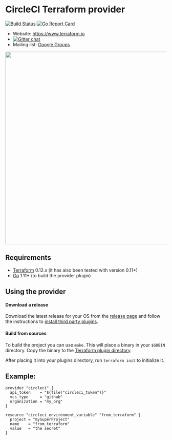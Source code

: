 # CircleCI Terraform provider

[![Build Status](https://circleci.com/gh/mrolla/terraform-provider-circleci.svg?style=shield)](https://circleci.com/gh/mrolla/github.com/SectorLabs/terraform-provider-circleci/tree/master)
[![Go Report Card](https://goreportcard.com/badge/github.com/SectorLabs/terraform-provider-circleci/)](https://goreportcard.com/badge/github.com/SectorLabs/terraform-provider-circleci/)

- Website: https://www.terraform.io
- [![Gitter chat](https://badges.gitter.im/hashicorp-terraform/Lobby.png)](https://gitter.im/hashicorp-terraform/Lobby)
- Mailing list: [Google Groups](http://groups.google.com/group/terraform-tool)

<img src="https://cdn.rawgit.com/hashicorp/terraform-website/master/content/source/assets/images/logo-hashicorp.svg" width="600px">

## Requirements

- [Terraform][terraform] 0.12.x (it has also been tested with version 0.11+)
- [Go][go] 1.11+ (to build the provider plugin)

## Using the provider

#### Download a release

Download the latest release for your OS from the [release page][release page]
and follow the instructions to [install third party plugins][third party plugins].

#### Build from sources

To build the project you can use `make`. This will place a binary in your `$GOBIN` directory. Copy the binary to the [Terraform plugin directory][third party plugins].

After placing it into your plugins directory, run `terraform init` to initialize it.

## Example:

```hcl
provider "circleci" {
  api_token    = "${file("circleci_token")}"
  vcs_type     = "github"
  organization = "my_org"
}

resource "circleci_environment_variable" "from_terraform" {
  project = "mySuperProject"
  name    = "from_terraform"
  value   = "the secret"
}
```

[install plugin]: https://www.terraform.io/docs/plugins/basics.html#installing-a-plugin
[third party plugins]: https://www.terraform.io/docs/configuration/providers.html#third-party-plugins
[terraform]: https://www.terraform.io/downloads.html
[go]: https://golang.org/doc/install
[release page]: https://github.com/SectorLabs/terraform-provider-circleci/releases
